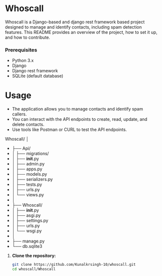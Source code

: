 # Whoscall

Whoscall is a Django-based and django rest framework based project designed to manage and identify contacts, including spam detection features. This README provides an overview of the project, how to set it up, and how to contribute.

### Prerequisites

- Python 3.x
- Django
- Django rest framework 
- SQLite (default database)


# Usage 
- The application allows you to manage contacts and identify spam callers.
- You can interact with the API endpoints to create, read, update, and delete contacts.
- Use tools like Postman or CURL to test the API endpoints.

Whoscall/
│
- ├── Api/
- │   ├── migrations/
- │   ├── __init__.py
- │   ├── admin.py
- │   ├── apps.py
- │   ├── models.py
- │   ├── serializers.py
- │   ├── tests.py
- │   ├── urls.py
- │   └── views.py
- │
- ├── Whoscall/
- │   ├── __init__.py
- │   ├── asgi.py
- │   ├── settings.py
- │   ├── urls.py
- │   └── wsgi.py
- │
- ├── manage.py
- └── db.sqlite3
1. **Clone the repository:**

   ```sh
   git clone https://github.com/Kunalkrsingh-10/whoscall.git
   cd whoscall/Whoscall

